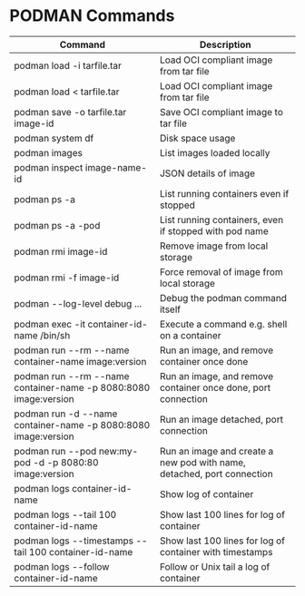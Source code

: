# PODMAN Commands

| Command | Description |
| ----------- | ------- |
| podman load -i tarfile.tar | Load OCI compliant image from tar file |
| podman load < tarfile.tar | Load OCI compliant image from tar file |
| podman save -o tarfile.tar image-id | Save OCI compliant image to tar file |
| podman system df | Disk space usage |
| podman images | List images loaded locally |
| podman inspect image-name-id | JSON details of image |
| podman ps -a | List running containers even if stopped |
| podman ps -a -pod | List running containers, even if stopped with pod name |
| podman rmi image-id | Remove image from local storage |
| podman rmi -f image-id | Force removal of image from local storage |
| podman --log-level debug ... | Debug the podman command itself |
| podman exec -it container-id-name /bin/sh | Execute a command e.g. shell on a container |
| podman run --rm --name container-name image:version | Run an image, and remove container once done |
| podman run --rm --name container-name -p 8080:8080 image:version | Run an image, and remove container once done, port connection |
| podman run -d --name container-name -p 8080:8080 image:version | Run an image detached, port connection |
| podman run --pod new:my-pod -d -p 8080:80 image:version | Run an image and create a new pod with name, detached, port connection |
| podman logs container-id-name | Show log of container |
| podman logs --tail 100 container-id-name |  Show last 100 lines for log of container |
| podman logs --timestamps --tail 100 container-id-name |  Show last 100 lines for log of container with timestamps |
| podman logs --follow container-id-name | Follow or Unix tail a log of container |

